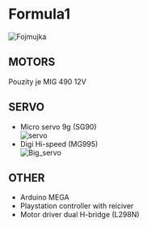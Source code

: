 # Formula1
![Fojmujka](https://github.com/MaDProjekt/Formula1/assets/157323137/8dad3aba-e52c-4f63-93fc-d78f80099d52)
## MOTORS
Pouzity je MIG 490 12V
## SERVO
- Micro servo 9g (SG90)\
![servo](https://github.com/MaDProjekt/Formula1/assets/157323137/c33978e5-e2ed-4172-bd56-470792c19acd)
- Digi Hi-speed (MG995)\
![Big_servo](https://github.com/MaDProjekt/Formula1/assets/157323137/36b15811-ca08-41f2-9f37-a3b954acbdfa)
## OTHER
- Arduino MEGA
- Playstation controller with reiciver
- Motor driver dual H-bridge (L298N)

  
